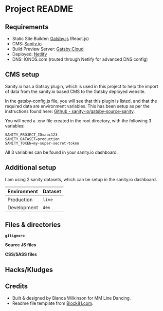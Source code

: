 # Project README

## Requirements

- Static Site Builder: [Gatsby.js](https://www.gatsbyjs.org/docs/) (React.js)
- CMS: [Sanity.io](https://www.sanity.io/)
- Build Preview Server: [Gatsby Cloud](https://www.gatsbyjs.com/)
- Deployed: [Netlify](https://app.netlify.com/)
- DNS: IONOS.com (routed through Netlify for advanced DNS config)

## CMS setup

Sanity.io has a Gatsby plugin, which is used in this project to help the import of data from the sanity.io based CMS to the Gatsby deployed website.

In the gatsby-config.js file, you will see that this plugin is listed, and that the required data are environment variables. This has been setup as per the instructions found here: [Github - sanity-io/gatsby-source-sanity](https://github.com/sanity-io/gatsby-source-sanity#using-env-variables).

You will need a .env file created in the root directory, with the following 3 variables:
```.env
SANITY_PROJECT_ID=abc123
SANITY_DATASET=production
SANITY_TOKEN=my-super-secret-token
```

All 3 variables can be found in your sanity.io dashboard.

## Additional setup

I am using 2 sanity datasets, which can be setup in the sanity.io dashboard.

|Environment|Dataset|
|--|--|
|Production|`live`|
|Development|`dev`|

## Files & directories

**`gitignore`**

**Source JS files**

**CSS/SASS files**

## Hacks/Kludges

<!-- 1. **Hack/kludge name**
	Short description of what was done and why, including any reference links

	- **When:** date
	- **File(s):**

	  - Line #N in `[path to file]`
	  - Line #N in `[path to file]` -->

## Credits <a name="credits"></a>

- Built & designed by Bianca Wilkinson for MM Line Dancing.
- Readme file template from [Block81.com](https://block81.com/blog/a-readme-for-simple-websites).
